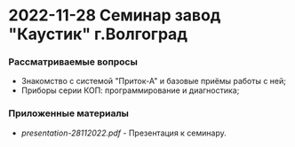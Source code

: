 # 2022-11-28 Семинар завод "Каустик" г.Волгоград

### Рассматриваемые вопросы
- Знакомство с системой "Приток-А" и базовые приёмы работы с ней;
- Приборы серии КОП: программирование и диагностика;

### Приложенные материалы
- *presentation-28112022.pdf* - Презентация к семинару.
